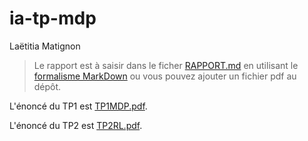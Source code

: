 # ia-tp-mdp
Laëtitia Matignon

> Le rapport est à saisir dans le ficher [RAPPORT.md](RAPPORT.md) en utilisant le [formalisme MarkDown](https://guides.github.com/features/mastering-markdown/) ou vous pouvez ajouter un fichier pdf au dépôt.

L'énoncé du TP1 est [TP1MDP.pdf](TP1MDP.pdf).

L'énoncé du TP2 est [TP2RL.pdf](TP2RL.pdf).

